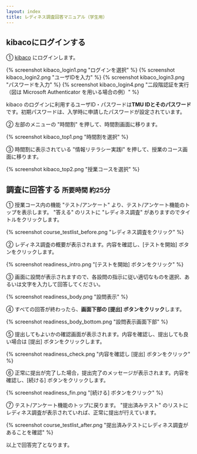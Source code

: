 ```yaml
---
layout: index
title: レディネス調査回答マニュアル（学生用）
---
```



## kibacoにログインする

&#9312; [kibaco](https://kibaco-d.tmu.ac.jp/) にログインします。

{% screenshot kibaco_login1.png "ログインを選択" %}
{% screenshot kibaco_login2.png "ユーザIDを入力" %}
{% screenshot kibaco_login3.png "パスワードを入力" %}
{% screenshot kibaco_login4.png "二段階認証を実行（図は Microsoft Authenticator を用いる場合の例）" %}

<div class="alert alert-danger" role="alert">
<p>kibaco のログインに利用するユーザID・パスワードは<strong>TMU IDとそのパスワード</strong>です。初期パスワードは、入学時に申請したパスワードが設定されています。</p>
</div>

&#9313; 左部のメニューの "時間割" を押して、時間割画面に移ります。

{% screenshot kibaco_top1.png "時間割を選択" %}

&#9314; 時間割に表示されている "情報リテラシー実践Ⅰ" を押して、授業のコース画面に移ります。

{% screenshot kibaco_top2.png "授業コースを選択" %}


## 調査に回答する <small>所要時間 約25分</small>

&#9312; 授業コース内の機能 "テスト/アンケート" より、テスト/アンケート機能のトップを表示します。
"答える" のリストに "レディネス調査" がありますのでタイトルをクリックします。

{% screenshot course_testlist_before.png "レディネス調査をクリック" %}

&#9313; レディネス調査の概要が表示されます。内容を確認し、[テストを開始] ボタンをクリックします。

{% screenshot readiness_intro.png "[テストを開始] ボタンをクリック" %}

&#9314; 画面に設問が表示されますので、各設問の指示に従い適切なものを選択、あるいは文字を入力して回答してください。

{% screenshot readiness_body.png "設問表示" %}

&#9315; すべての回答が終わったら、**画面下部の [提出] ボタンをクリック**します。

{% screenshot readiness_body_bottom.png "設問表示画面下部" %}

&#9316; 提出してもよいかの確認画面が表示されます。内容を確認し、提出しても良い場合は [提出] ボタンをクリックします。

{% screenshot readiness_check.png "内容を確認し [提出] ボタンをクリック" %}

&#9317; 正常に提出が完了した場合，提出完了のメッセージが表示されます。内容を確認し、[続ける] ボタンをクリックします。

{% screenshot readiness_fin.png "[続ける] ボタンをクリック" %}

&#9318; テスト/アンケート機能のトップに戻ります。
"提出済みテスト" のリストにレディネス調査が表示されていれば、正常に提出が行えています。

{% screenshot course_testlist_after.png "提出済みテストにレディネス調査があることを確認" %}

以上で回答完了となります。

